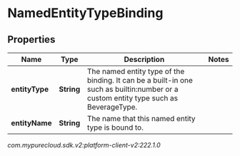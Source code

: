 # NamedEntityTypeBinding


## Properties

| Name | Type | Description | Notes |
| ------------ | ------------- | ------------- | ------------- |
| **entityType** | **String** | The named entity type of the binding. It can be a built-in one such as builtin:number or a custom entity type such as BeverageType. |  |
| **entityName** | **String** | The name that this named entity type is bound to. |  |




_com.mypurecloud.sdk.v2:platform-client-v2:222.1.0_
